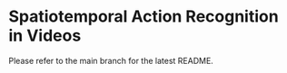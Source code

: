 # Spatiotemporal Action Recognition in Videos

Please refer to the main branch for the latest README.
